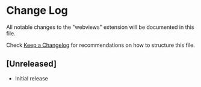 # Change Log

All notable changes to the "webviews" extension will be documented in this file.

Check [Keep a Changelog](http://keepachangelog.com/) for recommendations on how to structure this file.

## [Unreleased]

- Initial release